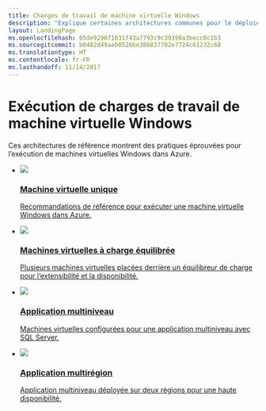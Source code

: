 ```yaml
---
title: Charges de travail de machine virtuelle Windows
description: "Explique certaines architectures communes pour le déploiement de machines virtuelles hébergeant des applications à l’échelle de l’entreprise dans Azure."
layout: LandingPage
ms.openlocfilehash: 05de929071031f43a7793c9c39390a3becc0c1b3
ms.sourcegitcommit: b0482d49aab0526be386837702e7724c61232c60
ms.translationtype: HT
ms.contentlocale: fr-FR
ms.lasthandoff: 11/14/2017
---
```

# <a name="running-windows-vm-workloads"></a>Exécution de charges de travail de machine virtuelle Windows

Ces architectures de référence montrent des pratiques éprouvées pour l’exécution de machines virtuelles Windows dans Azure. 

<ul class="panelContent">
    <li>
        <a href="./single-vm.md">
            <div class="cardSize">
                <div class="cardPadding">
                    <div class="card">
                        <div class="cardImageOuter">
                            <div class="cardImage">
                                <img src="./images/single-vm.svg"/>
                            </div>
                        </div>
                        <div class="cardText">
                            <h3>Machine virtuelle unique</h3>
                            <p>Recommandations de référence pour exécuter une machine virtuelle Windows dans Azure.</p>
                        </div>
                    </div>
                </div>
            </div>
        </a>
    </li>
    <li>
        <a href="./multi-vm.md">
            <div class="cardSize">
                <div class="cardPadding">
                    <div class="card">
                        <div class="cardImageOuter">
                            <div class="cardImage">
                            <img src="./images/multi-vm.svg">
                            </div>
                        </div>
                        <div class="cardText">
                            <h3>Machines virtuelles à charge équilibrée</h3>
                            <p>Plusieurs machines virtuelles placées derrière un équilibreur de charge pour l’extensibilité et la disponibilité.</p>
                        </div>
                    </div>
                </div>
            </div>
        </a>
    </li>
    <li>
        <a href="./n-tier.md">
            <div class="cardSize">
                <div class="cardPadding">
                    <div class="card">
                        <div class="cardImageOuter">
                            <div class="cardImage">
                            <img src="./images/n-tier.svg">
                            </div>
                        </div>
                        <div class="cardText">
                            <h3>Application multiniveau</h3>
                            <p>Machines virtuelles configurées pour une application multiniveau avec SQL Server.</p>
                        </div>
                    </div>
                </div>
            </div>
        </a>
    </li>
    <li>
        <a href="./multi-region-application.md">
            <div class="cardSize">
                <div class="cardPadding">
                    <div class="card">
                        <div class="cardImageOuter">
                            <div class="cardImage">
                            <img src="./images/multi-region-application.svg">
                            </div>
                        </div>
                        <div class="cardText">
                            <h3>Application multirégion</h3>
                            <p>Application multiniveau déployée sur deux régions pour une haute disponibilité.</p>
                        </div>
                    </div>
                </div>
            </div>
        </a>
    </li>
</ul>

